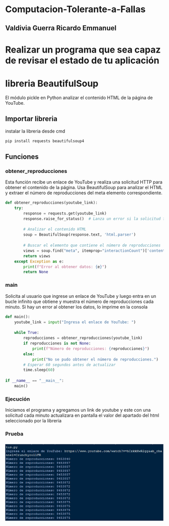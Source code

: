 # Computacion-Tolerante-a-Fallas
## Valdivia Guerra Ricardo Emmanuel
# Realizar un programa que sea capaz de revisar el estado de tu aplicación

# libreria BeautifulSoup
El módulo pickle en Python analizar el contenido HTML de la página de YouTube.

## Importar libreria 
instalar la libreria desde cmd 
```python
pip install requests beautifulsoup4
```
## Funciones 
### obtener_reproducciones
Esta función recibe un enlace de YouTube y realiza una solicitud HTTP para obtener el contenido de la página. Usa BeautifulSoup para analizar el HTML y extraer el número de reproducciones del meta elemento correspondiente.
```python
def obtener_reproducciones(youtube_link):
    try:
        response = requests.get(youtube_link)
        response.raise_for_status()  # Lanza un error si la solicitud falló

        # Analizar el contenido HTML
        soup = BeautifulSoup(response.text, 'html.parser')

        # Buscar el elemento que contiene el número de reproducciones
        views = soup.find("meta", itemprop="interactionCount")['content']
        return views
    except Exception as e:
        print(f"Error al obtener datos: {e}")
        return None
```
### main
Solicita al usuario que ingrese un enlace de YouTube y luego entra en un bucle infinito que obtiene y muestra el número de reproducciones cada minuto. Si hay un error al obtener los datos, lo imprime en la consola
```python
def main():
    youtube_link = input("Ingresa el enlace de YouTube: ")
    
    while True:
        reproducciones = obtener_reproducciones(youtube_link)
        if reproducciones is not None:
            print(f"Número de reproducciones: {reproducciones}")
        else:
            print("No se pudo obtener el número de reproducciones.")
        # Esperar 60 segundos antes de actualizar
        time.sleep(60)

if __name__ == "__main__":
    main()
```
### Ejecución 
Iniciamos el programa y agregamos un link de youtube y este con una solicitud cada minuto actualizara en pantalla el valor del apartado del html seleccionado por la libreria 
### Prueba
### ![imagen1](1.png)

